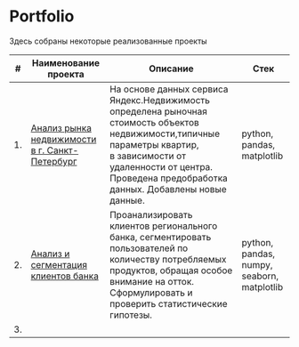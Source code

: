 # Portfolio

Здесь собраны некоторые реализованные проекты

| #    | Наименование проекта                | Описание                                                     | Стек                                                         |
| ---- | ------------------------------------------------------------ | ------------------------------------------------------------ | ------------------------------------------------------------ |
| 1.   | [Анализ рынка недвижимости в г. Санкт-Петербург](https://github.com/KotyaKatina/Portfolio/tree/main/Real%20Estate%20Market)| На основе данных сервиса Яндекс.Недвижимость<br/>определена рыночная стоимость объектов недвижимости,типичные параметры квартир, <br/> в зависимости от удаленности от центра. Проведена предобработка данных. Добавлены новые данные. | python, pandas, matplotlib       |
| 2.   | [Анализ и сегментация клиентов банка](https://github.com/KotyaKatina/Portfolio/tree/main/bank)| Проанализировать клиентов регионального банка, сегментировать пользователей по количеству потребляемых продуктов, обращая особое внимание на отток. Сформулировать и проверить статистические гипотезы.| python, pandas, numpy, seaborn, matplotlib |
| 3.   |  |  |  |
